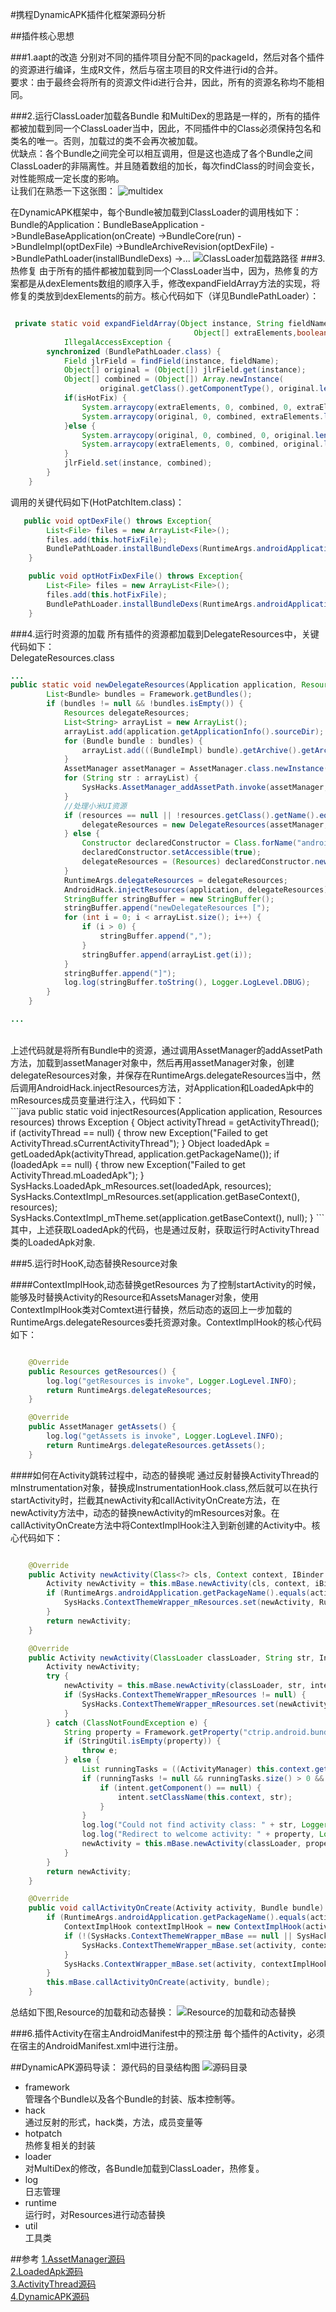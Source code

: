 #携程DynamicAPK插件化框架源码分析

##插件核心思想

###1.aapt的改造
分别对不同的插件项目分配不同的packageId，然后对各个插件的资源进行编译，生成R文件，然后与宿主项目的R文件进行id的合并。<br>
要求：由于最终会将所有的资源文件id进行合并，因此，所有的资源名称均不能相同。

###2.运行ClassLoader加载各Bundle
和MultiDex的思路是一样的，所有的插件都被加载到同一个ClassLoader当中，因此，不同插件中的Class必须保持包名和类名的唯一。否则，加载过的类不会再次被加载。<br>
优缺点：各个Bundle之间完全可以相互调用，但是这也造成了各个Bundle之间ClassLoader的非隔离性。并且随着数组的加长，每次findClass的时间会变长，对性能照成一定长度的影响。<br>
让我们在熟悉一下这张图：
![multidex](multidex.png)

在DynamicAPK框架中，每个Bundle被加载到ClassLoader的调用栈如下：
Bundle的Application：BundleBaseApplication
->BundleBaseApplication(onCreate)
   ->BundleCore(run)
     ->BundleImpl(optDexFile)
      ->BundleArchiveRevision(optDexFile)
        ->BundlePathLoader(installBundleDexs)
         ->...
![ClassLoader加载路路径](BundlePathLoadInvoke.png)
###3.热修复
由于所有的插件都被加载到同一个ClassLoader当中，因为，热修复的方案都是从dexElements数组的顺序入手，修改expandFieldArray方法的实现，将修复的类放到dexElements的前方。核心代码如下（详见BundlePathLoader）：
```java

 private static void expandFieldArray(Object instance, String fieldName,
                                         Object[] extraElements,boolean isHotFix) throws NoSuchFieldException, IllegalArgumentException,
            IllegalAccessException {
        synchronized (BundlePathLoader.class) {
            Field jlrField = findField(instance, fieldName);
            Object[] original = (Object[]) jlrField.get(instance);
            Object[] combined = (Object[]) Array.newInstance(
                    original.getClass().getComponentType(), original.length + extraElements.length);
            if(isHotFix) {
                System.arraycopy(extraElements, 0, combined, 0, extraElements.length);
                System.arraycopy(original, 0, combined, extraElements.length, original.length);
            }else {
                System.arraycopy(original, 0, combined, 0, original.length);
                System.arraycopy(extraElements, 0, combined, original.length, extraElements.length);
            }
            jlrField.set(instance, combined);
        }
    }

```

调用的关键代码如下(HotPatchItem.class)：<br>

```java
   public void optDexFile() throws Exception{
        List<File> files = new ArrayList<File>();
        files.add(this.hotFixFile);
        BundlePathLoader.installBundleDexs(RuntimeArgs.androidApplication.getClassLoader(), storageDir, files, false);
    }

    public void optHotFixDexFile() throws Exception{
        List<File> files = new ArrayList<File>();
        files.add(this.hotFixFile);
        BundlePathLoader.installBundleDexs(RuntimeArgs.androidApplication.getClassLoader(), storageDir, files, true);
    }
```

###4.运行时资源的加载
所有插件的资源都加载到DelegateResources中，关键代码如下：<br>
DelegateResources.class<br>

```java
...
public static void newDelegateResources(Application application, Resources resources) throws Exception {
        List<Bundle> bundles = Framework.getBundles();
        if (bundles != null && !bundles.isEmpty()) {
            Resources delegateResources;
            List<String> arrayList = new ArrayList();
            arrayList.add(application.getApplicationInfo().sourceDir);
            for (Bundle bundle : bundles) {
                arrayList.add(((BundleImpl) bundle).getArchive().getArchiveFile().getAbsolutePath());
            }
            AssetManager assetManager = AssetManager.class.newInstance();
            for (String str : arrayList) {
                SysHacks.AssetManager_addAssetPath.invoke(assetManager, str);
            }
            //处理小米UI资源
            if (resources == null || !resources.getClass().getName().equals("android.content.res.MiuiResources")) {
                delegateResources = new DelegateResources(assetManager, resources);
            } else {
                Constructor declaredConstructor = Class.forName("android.content.res.MiuiResources").getDeclaredConstructor(new Class[]{AssetManager.class, DisplayMetrics.class, Configuration.class});
                declaredConstructor.setAccessible(true);
                delegateResources = (Resources) declaredConstructor.newInstance(new Object[]{assetManager, resources.getDisplayMetrics(), resources.getConfiguration()});
            }
            RuntimeArgs.delegateResources = delegateResources;
            AndroidHack.injectResources(application, delegateResources);
            StringBuffer stringBuffer = new StringBuffer();
            stringBuffer.append("newDelegateResources [");
            for (int i = 0; i < arrayList.size(); i++) {
                if (i > 0) {
                    stringBuffer.append(",");
                }
                stringBuffer.append(arrayList.get(i));
            }
            stringBuffer.append("]");
            log.log(stringBuffer.toString(), Logger.LogLevel.DBUG);
        }
    }

...

```
<br>
上述代码就是将所有Bundle中的资源，通过调用AssetManager的addAssetPath方法，加载到assetManager对象中，然后再用assetManager对象，创建delegateResources对象，并保存在RuntimeArgs.delegateResources当中，然后调用AndroidHack.injectResources方法，对Application和LoadedApk中的mResources成员变量进行注入，代码如下：<br>
```java
 public static void injectResources(Application application, Resources resources) throws Exception {
        Object activityThread = getActivityThread();
        if (activityThread == null) {
            throw new Exception("Failed to get ActivityThread.sCurrentActivityThread");
        }
        Object loadedApk = getLoadedApk(activityThread, application.getPackageName());
        if (loadedApk == null) {
            throw new Exception("Failed to get ActivityThread.mLoadedApk");
        }
        SysHacks.LoadedApk_mResources.set(loadedApk, resources);
        SysHacks.ContextImpl_mResources.set(application.getBaseContext(), resources);
        SysHacks.ContextImpl_mTheme.set(application.getBaseContext(), null);
    }
```
其中，上述获取LoadedApk的代码，也是通过反射，获取运行时ActivityThread类的LoadedApk对象.

###5.运行时HooK,动态替换Resource对象

####ContextImplHook,动态替换getResources
为了控制startActivity的时候，能够及时替换Activity的Resource和AssetsManager对象，使用ContextImplHook类对Comtext进行替换，然后动态的返回上一步加载的RuntimeArgs.delegateResources委托资源对象。ContextImplHook的核心代码如下：
```java

    @Override
    public Resources getResources() {
        log.log("getResources is invoke", Logger.LogLevel.INFO);
        return RuntimeArgs.delegateResources;
    }

    @Override
    public AssetManager getAssets() {
        log.log("getAssets is invoke", Logger.LogLevel.INFO);
        return RuntimeArgs.delegateResources.getAssets();
    }

```
####如何在Activity跳转过程中，动态的替换呢
通过反射替换ActivityThread的mInstrumentation对象，替换成InstrumentationHook.class,然后就可以在执行startActivity时，拦截其newActivity和callActivityOnCreate方法，在newActivity方法中，动态的替换newActivity的mResources对象。在callActivityOnCreate方法中将ContextImplHook注入到新创建的Activity中。核心代码如下：<br>
```java

    @Override
    public Activity newActivity(Class<?> cls, Context context, IBinder iBinder, Application application, Intent intent, ActivityInfo activityInfo, CharSequence charSequence, Activity activity, String str, Object obj) throws InstantiationException, IllegalAccessException {
        Activity newActivity = this.mBase.newActivity(cls, context, iBinder, application, intent, activityInfo, charSequence, activity, str, obj);
        if (RuntimeArgs.androidApplication.getPackageName().equals(activityInfo.packageName) && SysHacks.ContextThemeWrapper_mResources != null) {
            SysHacks.ContextThemeWrapper_mResources.set(newActivity, RuntimeArgs.delegateResources);
        }
        return newActivity;
    }

    @Override
    public Activity newActivity(ClassLoader classLoader, String str, Intent intent) throws InstantiationException, IllegalAccessException, ClassNotFoundException {
        Activity newActivity;
        try {
            newActivity = this.mBase.newActivity(classLoader, str, intent);
            if (SysHacks.ContextThemeWrapper_mResources != null) {
                SysHacks.ContextThemeWrapper_mResources.set(newActivity, RuntimeArgs.delegateResources);
            }
        } catch (ClassNotFoundException e) {
            String property = Framework.getProperty("ctrip.android.bundle.welcome", "ctrip.android.view.home.CtripSplashActivity");
            if (StringUtil.isEmpty(property)) {
                throw e;
            } else {
                List runningTasks = ((ActivityManager) this.context.getSystemService(Context.ACTIVITY_SERVICE)).getRunningTasks(1);
                if (runningTasks != null && runningTasks.size() > 0 && ((ActivityManager.RunningTaskInfo) runningTasks.get(0)).numActivities > 1) {
                    if (intent.getComponent() == null) {
                        intent.setClassName(this.context, str);
                    }
                }
                log.log("Could not find activity class: " + str, Logger.LogLevel.WARN);
                log.log("Redirect to welcome activity: " + property, Logger.LogLevel.WARN);
                newActivity = this.mBase.newActivity(classLoader, property, intent);
            }
        }
        return newActivity;
    }

    @Override
    public void callActivityOnCreate(Activity activity, Bundle bundle) {
        if (RuntimeArgs.androidApplication.getPackageName().equals(activity.getPackageName())) {
            ContextImplHook contextImplHook = new ContextImplHook(activity.getBaseContext());
            if (!(SysHacks.ContextThemeWrapper_mBase == null || SysHacks.ContextThemeWrapper_mBase.getField() == null)) {
                SysHacks.ContextThemeWrapper_mBase.set(activity, contextImplHook);
            }
            SysHacks.ContextWrapper_mBase.set(activity, contextImplHook);
        }
        this.mBase.callActivityOnCreate(activity, bundle);
    }

```

总结如下图,Resource的加载和动态替换：
![Resource的加载和动态替换](resource_load_replace.PNG)

###6.插件Activity在宿主AndroidManifest中的预注册
每个插件的Activity，必须在宿主的AndroidManifest.xml中进行注册。

##DynamicAPK源码导读：
源代码的目录结构图
![源码目录](src_dir.png)
<br>

- framework<br>
  管理各个Bundle以及各个Bundle的封装、版本控制等。<br>
- hack<br>
  通过反射的形式，hack类，方法，成员变量等<br>
- hotpatch<br>
  热修复相关的封装<br>
- loader<br>
  对MultiDex的修改，各Bundle加载到ClassLoader，热修复。<br>
- log<br>
  日志管理<br>
- runtime<br>
  运行时，对Resources进行动态替换<br>
- util<br>
  工具类<br>



##参考
[1.AssetManager源码]()<br>
[2.LoadedApk源码](https://github.com/android/platform_frameworks_base/blob/master/core/java/android/app/LoadedApk.java)<br>
[3.ActivityThread源码](https://github.com/android/platform_frameworks_base/blob/master/core/java/android/app/ActivityThread.java)<br>
[4.DynamicAPK源码](https://github.com/CtripMobile/DynamicAPK)<br>

